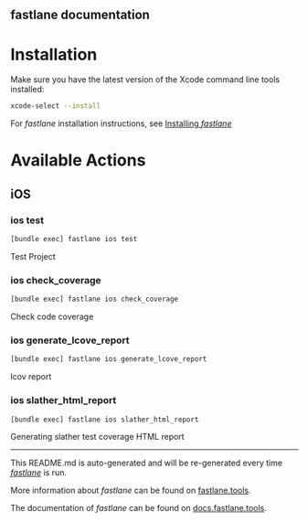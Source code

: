 fastlane documentation
----

# Installation

Make sure you have the latest version of the Xcode command line tools installed:

```sh
xcode-select --install
```

For _fastlane_ installation instructions, see [Installing _fastlane_](https://docs.fastlane.tools/#installing-fastlane)

# Available Actions

## iOS

### ios test

```sh
[bundle exec] fastlane ios test
```

Test Project

### ios check_coverage

```sh
[bundle exec] fastlane ios check_coverage
```

Check code coverage

### ios generate_lcove_report

```sh
[bundle exec] fastlane ios generate_lcove_report
```

lcov report

### ios slather_html_report

```sh
[bundle exec] fastlane ios slather_html_report
```

Generating slather test coverage HTML report

----

This README.md is auto-generated and will be re-generated every time [_fastlane_](https://fastlane.tools) is run.

More information about _fastlane_ can be found on [fastlane.tools](https://fastlane.tools).

The documentation of _fastlane_ can be found on [docs.fastlane.tools](https://docs.fastlane.tools).
